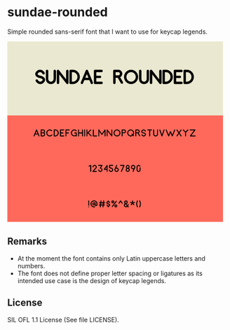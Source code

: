 # sundae-rounded

Simple rounded sans-serif font that I want to use for keycap legends.

![preview](preview.png)

## Remarks

* At the moment the font contains only Latin uppercase letters and numbers.
* The font does not define proper letter spacing or ligatures as its intended use case is the design of keycap legends.

## License

 SIL OFL 1.1 License (See file LICENSE).
